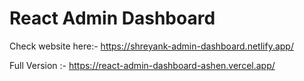 # React Admin Dashboard 

Check website here:-
https://shreyank-admin-dashboard.netlify.app/

Full Version :-
https://react-admin-dashboard-ashen.vercel.app/
